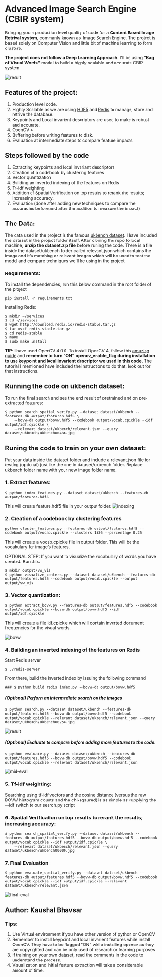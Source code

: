 # Advanced Image Search Engine (CBIR system)

Bringing you a production level quality of code for a **Content Based Image Retrival system**, commanly known as, Image Search Engine.
The project is based solely on Computer Vision and little bit of machine learning to form clusters. 

**The project does not follow a Deep Learning Approach**.
I'll be using **"Bag of Visual Words"** model to build a highly scalable and accurate CBIR system

![result](result_images/result_after_spatial_verification.png)

## Features of the project:
1. Production level code.
2. Highly Scalable as we are using [HDF5](https://www.hdfgroup.org/) and [Redis](https://redis.io/) to manage, store and retrive the database.
3. Keypoints and Local invarient descriptors are used to make is robust and accurate.
4. OpenCV 4
5. Buffering before writing features to disk.
6. Evaluation at intermediate steps to compare feature impacts

## Steps followed by the code
1. Extracting keypoints and local invariant descriptors
2. Creation of a codebook by clustering features
3. Vector quantization
4. Building an inverted indexing of the features on Redis
5. Tf-idf weighting
6. Addition of Spatial Verification on top results to rerank the results; increasing accuracy.
7. Evaluation (done after adding new techniques to compare the accuracies before and after the addition to measure the impact)

## The Data:
The data used in the project is the famous [ukbench dataset](http://riemenschneider.hayko.at/vision/dataset/task.php?did=44).
I have included the dataset in the project folder itself. After cloning the repo to local machine, **unzip the dataset.zip file** before runing the code.
There is a file inside the dataset/ukbench folder called relevant.json which contains the image and it's matching or relevant images which will be used to test the model and compare techniques we'll be using in the project

### Requirements:

To install the dependencies, run this below command in the root folder of the project
```
pip install -r requirements.txt
```

Installing Redis:
```
$ mkdir ~/services
$ cd ~/services
$ wget http://download.redis.io/redis-stable.tar.gz
$ tar xvzf redis-stable.tar.gz
$ cd redis-stable
$ make
$ sudo make install
```


**TIP**: I have used OpenCV 4.0.0. To install OpenCV 4, follow this [amazing guide](https://www.pyimagesearch.com/2018/08/15/how-to-install-opencv-4-on-ubuntu/)
and **remember to turn "ON" opencv_enable_flag during installation to use keypoint and local invarient descriptor we used in this code.** The tutorial I mentioned have included the instructions to do that, look out for that instructions.

## Running the code on ukbench dataset:

To run the final search and see the end result of pretrained and on pre-extracted features:
```
$ python search_spatial_verify.py --dataset dataset/ukbench --features-db output/features.hdf5 \
	--bovw-db output/bovw.hdf5 --codebook output/vocab.cpickle --idf output/idf.cpickle \
	--relevant dataset/ukbench/relevant.json --query dataset/ukbench/ukbench00436.jpg
```
## Runing the code to train on your own dataset:
Put your data inside the dataset folder and include a relevant.json file for testing (optional) just like the one in dataset/ukbench folder. Replace ukbench folder name with your new image folder name.
### 1. Extract features:

```
$ python index_features.py --dataset dataset/ukbench --features-db output/features.hdf5
```

This will create feature.hdf5 file in your output folder.
![indexing](result_images/indexing_features.png)

### 2. Creation of a codebook by clustering features
```
python cluster_features.py --features-db output/features.hdf5 --codebook output/vocab.cpickle --clusters 1536 --percentage 0.25
```

This will create a vocab.cpickle file in output folder. This will be the vocabulary for image's features.

OPTIONAL STEP: If you want to visualize the vocabulary of words you have created. Run this:
```
$ mkdir output/vw_vis
$ python visualize_centers.py --dataset dataset/ukbench --features-db output/features.hdf5 --codebook output/vocab.cpickle --output output/vw_vis
```

### 3. Vector quantization:

```
$ python extract_bovw.py --features-db output/features.hdf5 --codebook output/vocab.cpickle --bovw-db output/bovw.hdf5 --idf output/idf.cpickle
```
This will create a file idf.cpickle which will contain inverted document frequencies for the visual words.

![bovw](result_images/forming_bovw.png)

### 4. Building an inverted indexing of the features on Redis
Start Redis server
```
$ ./redis-server
```
From there, build the inverted index by issuing the following command:
```
### $ python build_redis_index.py --bovw-db output/bovw.hdf5
```
##### (Optional) Perforn an intermediate search on the images
```
$ python search.py --dataset dataset/ukbench --features-db output/features.hdf5 --bovw-db output/bovw.hdf5 --codebook output/vocab.cpickle --relevant dataset/ukbench/relevant.json --query dataset/ukbench/ukbench00258.jpg
```
![result](result_images/result_mid_2.png)

##### (Optional) Evaluate to compare before adding more features to the code.
```
$ python evaluate.py --dataset dataset/ukbench --features-db output/features.hdf5 --bovw-db output/bovw.hdf5 --codebook output/vocab.cpickle --relevant dataset/ukbench/relevant.json
```
![mid-eval](result_images/evaluation.png)

### 5. Tf-idf weighting:
Searching using tf-idf vectors and the cosine distance (versus the raw BOVW histogram counts and the chi-sqaured) is as simple as supplying the --idf switch to our search.py script

### 6. Spatial Verification on top results to rerank the results; increasing accuracy:
```
$ python search_spatial_verify.py --dataset dataset/ukbench --features-db output/features.hdf5 --bovw-db output/bovw.hdf5 --codebook output/vocab.cpickle --idf output/idf.cpickle \
	--relevant dataset/ukbench/relevant.json --query dataset/ukbench/ukbench00000.jpg
```

### 7. Final Evaluation:
```
$ python evaluate_spatial_verify.py --dataset dataset/ukbench --features-db output/features.hdf5 --bovw-db output/bovw.hdf5 --codebook output/vocab.cpickle --idf output/idf.cpickle --relevant dataset/ukbench/relevant.json
```
![final-eval](result_images/evaluation_spatial_verifcation.png)

## Author: Kaushal Bhavsar

### Tips:
1. Use Virtual environment if you have other version of python or OpenCV
2. Remember to install keypoint and local invarient features while install OpenCV. They have to be flagged "ON" while installing opencv as they are copyrighted and can be only used of research or learning purposes
3. If training on your own dataset, read the comments in the code to understand the process.
4. Visualization and initial feature extraction will take a considerable amount of time.

